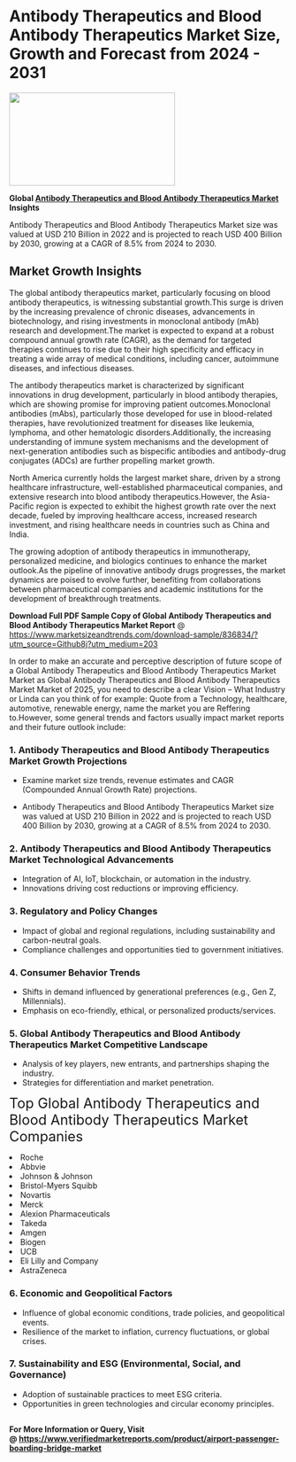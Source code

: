 <H1>Antibody Therapeutics and Blood Antibody Therapeutics Market Size, Growth and Forecast from 2024 - 2031</H1><img class="aligncenter size-medium wp-image-584254" src="https://thirdeyenews.in/wp-content/uploads/2024/09/Global-Market-Research-300x168.jpeg" alt="" width="300" height="168" /><p><strong>Global&nbsp;<a href="https://www.marketsizeandtrends.com/download-sample/836834/?utm_source=Github8j?utm_medium=203">Antibody Therapeutics and Blood Antibody Therapeutics Market</a> Insights</strong></p><p>Antibody Therapeutics and Blood Antibody Therapeutics Market size was valued at USD 210 Billion in 2022 and is projected to reach USD 400 Billion by 2030, growing at a CAGR of 8.5% from 2024 to 2030.</p><p><h2>Market Growth Insights</h2> <p>The global antibody therapeutics market, particularly focusing on blood antibody therapeutics, is witnessing substantial growth.This surge is driven by the increasing prevalence of chronic diseases, advancements in biotechnology, and rising investments in monoclonal antibody (mAb) research and development.The market is expected to expand at a robust compound annual growth rate (CAGR), as the demand for targeted therapies continues to rise due to their high specificity and efficacy in treating a wide array of medical conditions, including cancer, autoimmune diseases, and infectious diseases.</p> <p>The antibody therapeutics market is characterized by significant innovations in drug development, particularly in blood antibody therapies, which are showing promise for improving patient outcomes.Monoclonal antibodies (mAbs), particularly those developed for use in blood-related therapies, have revolutionized treatment for diseases like leukemia, lymphoma, and other hematologic disorders.Additionally, the increasing understanding of immune system mechanisms and the development of next-generation antibodies such as bispecific antibodies and antibody-drug conjugates (ADCs) are further propelling market growth.</p> <p>North America currently holds the largest market share, driven by a strong healthcare infrastructure, well-established pharmaceutical companies, and extensive research into blood antibody therapeutics.However, the Asia-Pacific region is expected to exhibit the highest growth rate over the next decade, fueled by improving healthcare access, increased research investment, and rising healthcare needs in countries such as China and India.</p> <p>The growing adoption of antibody therapeutics in immunotherapy, personalized medicine, and biologics continues to enhance the market outlook.As the pipeline of innovative antibody drugs progresses, the market dynamics are poised to evolve further, benefiting from collaborations between pharmaceutical companies and academic institutions for the development of breakthrough treatments.</p> <p><span class=""><strong>Download Full PDF Sample Copy of Global Antibody Therapeutics and Blood Antibody Therapeutics Market Report</strong> @ <a href="https://www.marketsizeandtrends.com/download-sample/836834/?utm_source=Github8j?utm_medium=203" target="_blank">https://www.marketsizeandtrends.com/download-sample/836834/?utm_source=Github8j?utm_medium=203</a></span></p><p>In order to make an accurate and perceptive description of future scope of a Global&nbsp;Antibody Therapeutics and Blood Antibody Therapeutics Market Market as Global&nbsp;Antibody Therapeutics and Blood Antibody Therapeutics Market Market of 2025, you need to describe a clear Vision &ndash; What Industry or Linda can you think of for example: Quote from a Technology, healthcare, automotive, renewable energy, name the market you are Reffering to.However, some general trends and factors usually impact market reports and their future outlook include:</p><h3>1.&nbsp;<strong>Antibody Therapeutics and Blood Antibody Therapeutics Market Growth Projections</strong></h3><ul><li>Examine market size trends, revenue estimates and CAGR (Compounded Annual Growth Rate) projections.</li><li><p>Antibody Therapeutics and Blood Antibody Therapeutics Market size was valued at USD 210 Billion in 2022 and is projected to reach USD 400 Billion by 2030, growing at a CAGR of 8.5% from 2024 to 2030.</p></li></ul><h3>2.&nbsp;<strong>Antibody Therapeutics and Blood Antibody Therapeutics Market Technological Advancements</strong></h3><ul><li>Integration of AI, IoT, blockchain, or automation in the industry.</li><li>Innovations driving cost reductions or improving efficiency.</li></ul><h3>3.&nbsp;<strong>Regulatory and Policy Changes</strong></h3><ul><li>Impact of global and regional regulations, including sustainability and carbon-neutral goals.</li><li>Compliance challenges and opportunities tied to government initiatives.</li></ul><h3>4.&nbsp;<strong>Consumer Behavior Trends</strong></h3><ul><li>Shifts in demand influenced by generational preferences (e.g., Gen Z, Millennials).</li><li>Emphasis on eco-friendly, ethical, or personalized products/services.</li></ul><h3>5.&nbsp;<strong>Global Antibody Therapeutics and Blood Antibody Therapeutics Market Competitive Landscape</strong></h3><ul><li>Analysis of key players, new entrants, and partnerships shaping the industry.</li><li>Strategies for differentiation and market penetration.</li></ul><p data-pm-slice="1 1 []"><span style="color: inherit; font-family: inherit; font-size: 25px;">Top Global Antibody Therapeutics and Blood Antibody Therapeutics Market Companies</span></p><div class="" data-test-id=""><p><li>Roche</li><li> Abbvie</li><li> Johnson & Johnson</li><li> Bristol-Myers Squibb</li><li> Novartis</li><li> Merck</li><li> Alexion Pharmaceuticals</li><li> Takeda</li><li> Amgen</li><li> Biogen</li><li> UCB</li><li> Eli Lilly and Company</li><li> AstraZeneca</li></p></div><h3>6.&nbsp;<strong>Economic and Geopolitical Factors</strong></h3><ul><li>Influence of global economic conditions, trade policies, and geopolitical events.</li><li>Resilience of the market to inflation, currency fluctuations, or global crises.</li></ul><h3>7.&nbsp;<strong>Sustainability and ESG (Environmental, Social, and Governance)</strong></h3><ul><li>Adoption of sustainable practices to meet ESG criteria.</li><li>Opportunities in green technologies and circular economy principles.</li></ul><h2><strong style="font-size: 14px;">For More Information or Query, Visit @&nbsp;</strong><a style="background-color: #ffffff; font-size: 14px;" href="https://www.marketsizeandtrends.com/report/antibody-therapeutics-and-blood-antibody-therapeutics-market/" target="_blank">https://www.verifiedmarketreports.com/product/airport-passenger-boarding-bridge-market</a></h2>